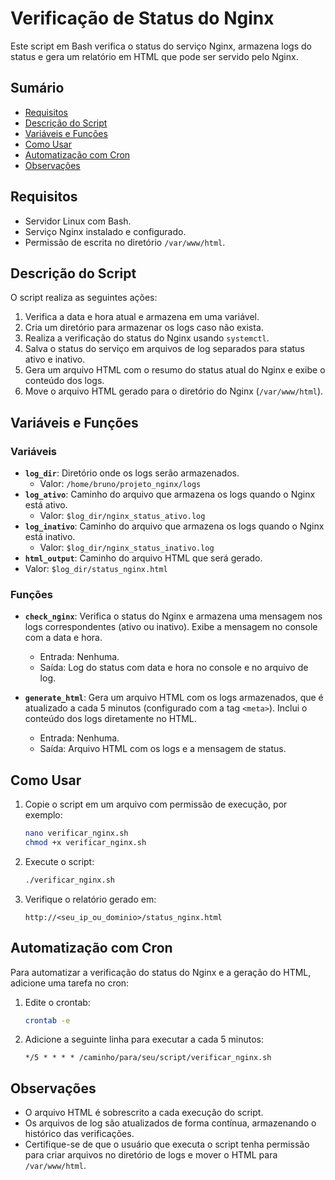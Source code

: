 # Verificação de Status do Nginx

Este script em Bash verifica o status do serviço Nginx, armazena logs do status e gera um relatório em HTML que pode ser servido pelo Nginx.

## Sumário
- [Requisitos](#requisitos)
- [Descrição do Script](#descrição-do-script)
- [Variáveis e Funções](#variáveis-e-funções)
- [Como Usar](#como-usar)
- [Automatização com Cron](#automatização-com-cron)
- [Observações](#observações)

## Requisitos

- Servidor Linux com Bash.
- Serviço Nginx instalado e configurado.
- Permissão de escrita no diretório `/var/www/html`.

## Descrição do Script

O script realiza as seguintes ações:
1. Verifica a data e hora atual e armazena em uma variável.
2. Cria um diretório para armazenar os logs caso não exista.
3. Realiza a verificação do status do Nginx usando `systemctl`.
4. Salva o status do serviço em arquivos de log separados para status ativo e inativo.
5. Gera um arquivo HTML com o resumo do status atual do Nginx e exibe o conteúdo dos logs.
6. Move o arquivo HTML gerado para o diretório do Nginx (`/var/www/html`).

## Variáveis e Funções

### Variáveis

- **`log_dir`**: Diretório onde os logs serão armazenados.
  - Valor: `/home/bruno/projeto_nginx/logs`
- **`log_ativo`**: Caminho do arquivo que armazena os logs quando o Nginx está ativo.
  - Valor: `$log_dir/nginx_status_ativo.log`
- **`log_inativo`**: Caminho do arquivo que armazena os logs quando o Nginx está inativo.
  - Valor: `$log_dir/nginx_status_inativo.log`
- **`html_output`**: Caminho do arquivo HTML que será gerado.
 - Valor: `$log_dir/status_nginx.html`

### Funções

- **`check_nginx`**: Verifica o status do Nginx e armazena uma mensagem nos logs correspondentes (ativo ou inativo). Exibe a mensagem no console com a data e hora.
  - Entrada: Nenhuma.
  - Saída: Log do status com data e hora no console e no arquivo de log.

- **`generate_html`**: Gera um arquivo HTML com os logs armazenados, que é atualizado a cada 5 minutos (configurado com a tag `<meta>`). Inclui o conteúdo dos logs diretamente no HTML.
  - Entrada: Nenhuma.
  - Saída: Arquivo HTML com os logs e a mensagem de status.

## Como Usar

1. Copie o script em um arquivo com permissão de execução, por exemplo:
   ```bash
   nano verificar_nginx.sh
   chmod +x verificar_nginx.sh
   ```

2. Execute o script:
   ```bash
   ./verificar_nginx.sh
   ```

3. Verifique o relatório gerado em:
   ```
   http://<seu_ip_ou_dominio>/status_nginx.html
   ```

## Automatização com Cron

Para automatizar a verificação do status do Nginx e a geração do HTML, adicione uma tarefa no cron:

1. Edite o crontab:
   ```bash
   crontab -e
   ```

2. Adicione a seguinte linha para executar a cada 5 minutos:
   ```
   */5 * * * * /caminho/para/seu/script/verificar_nginx.sh

## Observações

- O arquivo HTML é sobrescrito a cada execução do script.
- Os arquivos de log são atualizados de forma contínua, armazenando o histórico das verificações.
- Certifique-se de que o usuário que executa o script tenha permissão para criar arquivos no diretório de logs e mover o HTML para `/var/www/html`.
